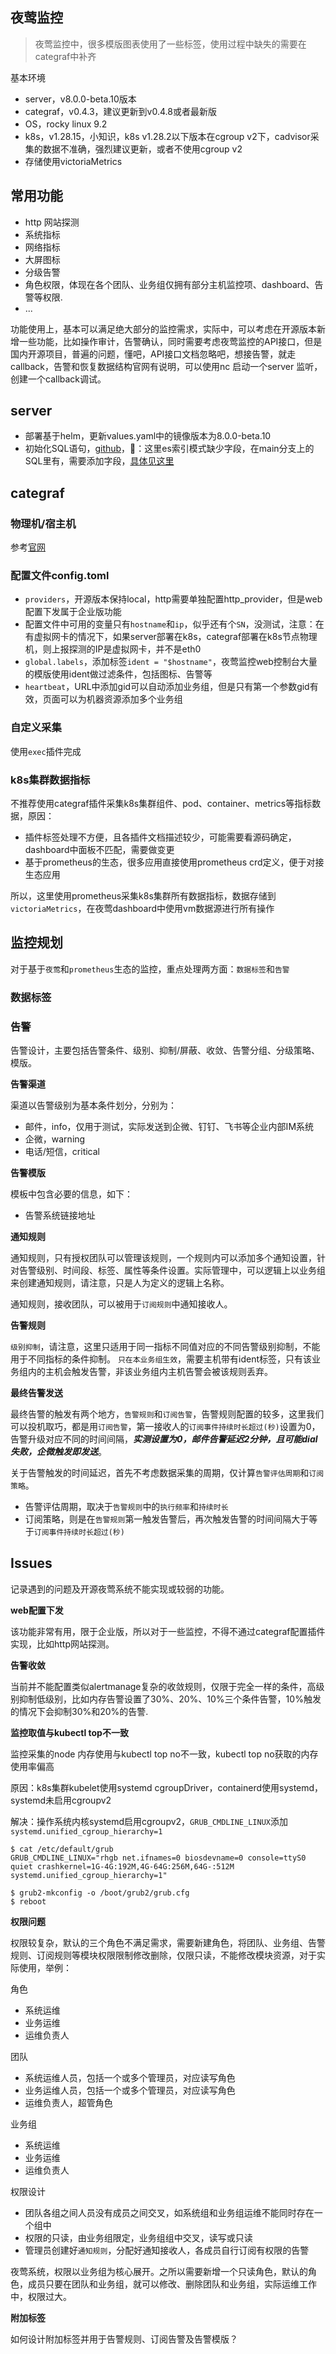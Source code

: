 夜莺监控
---

> 夜莺监控中，很多模版图表使用了一些标签，使用过程中缺失的需要在categraf中补齐

基本环境
- server，v8.0.0-beta.10版本
- categraf，v0.4.3，建议更新到v0.4.8或者最新版
- OS，rocky linux 9.2
- k8s，v1.28.15，小知识，k8s v1.28.2以下版本在cgroup v2下，cadvisor采集的数据不准确，强烈建议更新，或者不使用cgroup v2
- 存储使用victoriaMetrics

## 常用功能
- http 网站探测
- 系统指标
- 网络指标
- 大屏图标
- 分级告警
- 角色权限，体现在各个团队、业务组仅拥有部分主机监控项、dashboard、告警等权限.
- ...

功能使用上，基本可以满足绝大部分的监控需求，实际中，可以考虑在开源版本新增一些功能，比如操作审计，告警确认，同时需要考虑夜莺监控的API接口，但是国内开源项目，普遍的问题，懂吧，API接口文档忽略吧，想接告警，就走callback，告警和恢复数据结构官网有说明，可以使用nc 启动一个server 监听，创建一个callback调试。

## server

- 部署基于helm，更新values.yaml中的镜像版本为8.0.0-beta.10
- 初始化SQL语句，[github](https://github.com/ccfos/nightingale/blob/v8.0.0-beta.10/docker/initsql/a-n9e.sql)，📢：这里es索引模式缺少字段，在main分支上的SQL里有，需要添加字段，[具体见这里](https://github.com/ccfos/nightingale/blob/main/docker/initsql/a-n9e.sql)

## categraf

### 物理机/宿主机
参考[官网](https://flashcat.cloud/docs/content/flashcat-monitor/categraf/2-installation/)

### 配置文件config.toml
- `providers`，开源版本保持local，http需要单独配置http_provider，但是web配置下发属于企业版功能
- 配置文件中可用的变量只有`hostname`和`ip`，似乎还有个`SN`，没测试，注意：在有虚拟网卡的情况下，如果server部署在k8s，categraf部署在k8s节点物理机，则上报探测的IP是虚拟网卡，并不是eth0
- `global.labels`，添加标签`ident = "$hostname"`，夜莺监控web控制台大量的模版使用ident做过滤条件，包括图标、告警等
- `heartbeat`，URL中添加gid可以自动添加业务组，但是只有第一个参数gid有效，页面可以为机器资源添加多个业务组

### 自定义采集
使用`exec`插件完成

### k8s集群数据指标
不推荐使用categraf插件采集k8s集群组件、pod、container、metrics等指标数据，原因：
- 插件标签处理不方便，且各插件文档描述较少，可能需要看源码确定，dashboard中面板不匹配，需要做变更
- 基于prometheus的生态，很多应用直接使用prometheus crd定义，便于对接生态应用

所以，这里使用prometheus采集k8s集群所有数据指标，数据存储到`victoriaMetrics`，在夜莺dashboard中使用vm数据源进行所有操作

## 监控规划
对于基于`夜莺`和`prometheus`生态的监控，重点处理两方面：`数据标签`和`告警`

### 数据标签


### 告警
告警设计，主要包括告警条件、级别、抑制/屏蔽、收敛、告警分组、分级策略、模版。

**告警渠道**

渠道以告警级别为基本条件划分，分别为：

- 邮件，info，仅用于测试，实际发送到企微、钉钉、飞书等企业内部IM系统
- 企微，warning
- 电话/短信，critical

**告警模版**

模板中包含必要的信息，如下：

- 告警系统链接地址

**通知规则**

通知规则，只有授权团队可以管理该规则，一个规则内可以添加多个通知设置，针对告警级别、时间段、标签、属性等条件设置。实际管理中，可以逻辑上以业务组来创建通知规则，请注意，只是人为定义的逻辑上名称。

通知规则，接收团队，可以被用于`订阅规则`中通知接收人。

**告警规则**

`级别抑制`，请注意，这里只适用于同一指标不同值对应的不同告警级别抑制，不能用于不同指标的条件抑制。
`只在本业务组生效`，需要主机带有ident标签，只有该业务组内的主机会触发告警，非该业务组内主机告警会被该规则丢弃。

**最终告警发送**

最终告警的触发有两个地方，`告警规则`和`订阅告警`，告警规则配置的较多，这里我们可以投机取巧，都是用`订阅告警`，第一接收人的`订阅事件持续时长超过(秒)`设置为0，告警升级对应不同的时间间隔，***实测设置为0，邮件告警延迟2分钟，且可能dial失败，企微触发即发送***。

关于告警触发的时间延迟，首先不考虑数据采集的周期，仅计算`告警评估周期`和`订阅策略`。

- 告警评估周期，取决于`告警规则`中的`执行频率`和`持续时长`
- 订阅策略，则是在`告警规则`第一触发告警后，再次触发告警的时间间隔大于等于`订阅事件持续时长超过(秒)`

## Issues

记录遇到的问题及开源夜莺系统不能实现或较弱的功能。

**web配置下发**

该功能非常有用，限于企业版，所以对于一些监控，不得不通过categraf配置插件实现，比如http网站探测。

**告警收敛**

当前并不能配置类似alertmanage复杂的收敛规则，仅限于完全一样的条件，高级别抑制低级别，比如内存告警设置了30%、20%、10%三个条件告警，10%触发的情况下会抑制30%和20%的告警.

**监控取值与kubectl top不一致**

监控采集的node 内存使用与kubectl top no不一致，kubectl top no获取的内存使用率偏高

原因：k8s集群kubelet使用systemd cgroupDriver，containerd使用systemd，systemd未启用cgroupv2

解决：操作系统内核systemd启用cgroupv2，`GRUB_CMDLINE_LINUX`添加`systemd.unified_cgroup_hierarchy=1`

```
$ cat /etc/default/grub
GRUB_CMDLINE_LINUX="rhgb net.ifnames=0 biosdevname=0 console=ttyS0 quiet crashkernel=1G-4G:192M,4G-64G:256M,64G-:512M systemd.unified_cgroup_hierarchy=1"

$ grub2-mkconfig -o /boot/grub2/grub.cfg
$ reboot
```

**权限问题**

权限较复杂，默认的三个角色不满足需求，需要新建角色，将团队、业务组、告警规则、订阅规则等模块权限限制修改删除，仅限只读，不能修改模块资源，对于实际使用，举例：

角色
- 系统运维
- 业务运维
- 运维负责人

团队
- 系统运维人员，包括一个或多个管理员，对应读写角色
- 业务运维人员，包括一个或多个管理员，对应读写角色
- 运维负责人，超管角色

业务组
- 系统运维
- 业务运维
- 运维负责人

权限设计
- 团队各组之间人员没有成员之间交叉，如系统组和业务组运维不能同时存在一个组中
- 权限的只读，由业务组限定，业务组组中交叉，读写或只读
- 管理员创建好`通知规则`，分配好通知接收人，各成员自行订阅有权限的告警

夜莺系统，权限以业务组为核心展开。之所以需要新增一个只读角色，默认的角色，成员只要在团队和业务组，就可以修改、删除团队和业务组，实际运维工作中，权限过大。


**附加标签**

如何设计附加标签并用于告警规则、订阅告警及告警模版？
